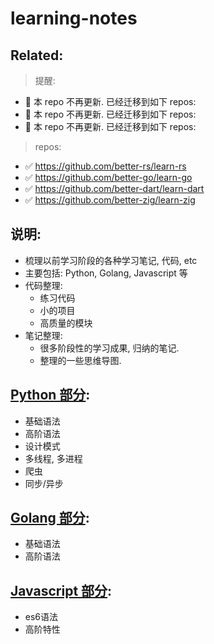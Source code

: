 # learning-notes

## Related: 

> 提醒: 

- 🦄 本 repo 不再更新. 已经迁移到如下 repos:
- 🦄 本 repo 不再更新. 已经迁移到如下 repos:
- 🦄 本 repo 不再更新. 已经迁移到如下 repos:


> repos: 

- ✅ https://github.com/better-rs/learn-rs
- ✅ https://github.com/better-go/learn-go
- ✅ https://github.com/better-dart/learn-dart
- ✅ https://github.com/better-zig/learn-zig



## 说明:

- 梳理以前学习阶段的各种学习笔记, 代码, etc
- 主要包括: Python, Golang, Javascript 等
- 代码整理:
    - 练习代码
    - 小的项目
    - 高质量的模块
- 笔记整理:
    - 很多阶段性的学习成果, 归纳的笔记.
    - 整理的一些思维导图.


## [Python 部分](./python):

- 基础语法
- 高阶语法
- 设计模式
- 多线程, 多进程
- 爬虫
- 同步/异步


## [Golang 部分](./golang):

- 基础语法
- 高阶语法


## [Javascript 部分](./javascript):

- es6语法
- 高阶特性
